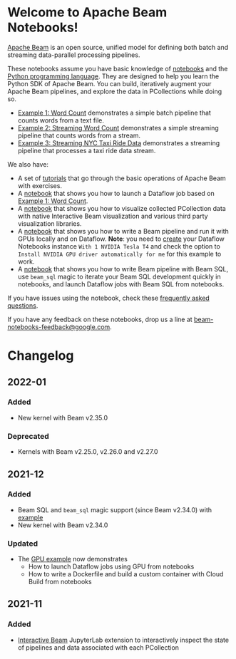 <!--
Licensed to the Apache Software Foundation (ASF) under one
or more contributor license agreements.  See the NOTICE file
distributed with this work for additional information
regarding copyright ownership.  The ASF licenses this file
to you under the Apache License, Version 2.0 (the
"License"); you may not use this file except in compliance
with the License.  You may obtain a copy of the License at

  http://www.apache.org/licenses/LICENSE-2.0

Unless required by applicable law or agreed to in writing,
software distributed under the License is distributed on an
"AS IS" BASIS, WITHOUT WARRANTIES OR CONDITIONS OF ANY
KIND, either express or implied.  See the License for the
specific language governing permissions and limitations
under the License.
-->

# Welcome to Apache Beam Notebooks!

[Apache Beam](https://beam.apache.org/) is an open source, unified model for defining both batch and streaming data-parallel processing pipelines.

These notebooks assume you have basic knowledge of
[notebooks](https://jupyterlab.readthedocs.io/en/stable/user/notebook.html) and
the [Python programming language](https://python.org). They are designed to help
you learn the Python SDK of Apache Beam. You can build, iteratively augment your
Apache Beam pipelines, and explore the data in PCollections while doing so.

*   [Example 1: Word Count](Examples/01-Word_Count.ipynb) demonstrates a simple
    batch pipeline that counts words from a text file.
*   [Example 2: Streaming Word Count](Examples/02-Streaming_Word_Count.ipynb)
    demonstrates a simple streaming pipeline that counts words from a stream.
*   [Example 3: Streaming NYC Taxi Ride Data](Examples/03-Streaming_NYC_Taxi_Ride_Data.ipynb)
    demonstrates a streaming pipeline that processes a taxi ride data stream.

We also have:

*   A set of [tutorials](Tutorials/0_START_HERE.md) that go through the basic
    operations of Apache Beam with exercises.
*   A [notebook](Examples/Dataflow_Word_Count.ipynb) that shows you how to
    launch a Dataflow job based on
    [Example 1: Word Count](Examples/01-Word_Count.ipynb).
*   A [notebook](Examples/Visualize_Data.ipynb) that shows you how to visualize
    collected PCollection data with native Interactive Beam visualization and
    various third party visualization libraries.
*   A [notebook](Examples/Use_GPUs_with_Apache_Beam.ipynb) that shows you how to
    write a Beam pipeline and run it with GPUs locally and on Dataflow.
    **Note**: you need to
    [create](https://pantheon.corp.google.com/dataflow/notebooks/list/instances)
    your Dataflow Notebooks instance `With 1 NVIDIA Tesla T4` and check the
    option to `Install NVIDIA GPU driver automatically for me` for this example
    to work.
*   A [notebook](Examples/Apache_Beam_SQL_in_notebooks.ipynb) that shows you how
    to write Beam pipeline with Beam SQL, use `beam_sql` magic to iterate your
    Beam SQL development quickly in notebooks, and launch Dataflow jobs with
    Beam SQL from notebooks.

If you have issues using the notebook, check these
[frequently asked questions](faq.md).

If you have any feedback on these notebooks, drop us a line at
beam-notebooks-feedback@google.com.

# Changelog

## 2022-01

### Added

-   New kernel with Beam v2.35.0

### Deprecated

-   Kernels with Beam v2.25.0, v2.26.0 and v2.27.0

## 2021-12

### Added

-   Beam SQL and `beam_sql` magic support (since Beam v2.34.0) with
    [example](Examples/Apache_Beam_SQL_in_notebooks.ipynb)
-   New kernel with Beam v2.34.0

### Updated

-   The [GPU example](Examples/Use_GPUs_with_Apache_Beam.ipynb) now demonstrates
    -   How to launch Dataflow jobs using GPU from notebooks
    -   How to write a Dockerfile and build a custom container with Cloud Build
        from notebooks

## 2021-11

### Added

-   [Interactive Beam](https://cloud.google.com/dataflow/docs/guides/interactive-pipeline-development#visualizing_the_data_through_the_interactive_beam_inspector)
    JupyterLab extension to interactively inspect the state of pipelines and
    data associated with each PCollection
